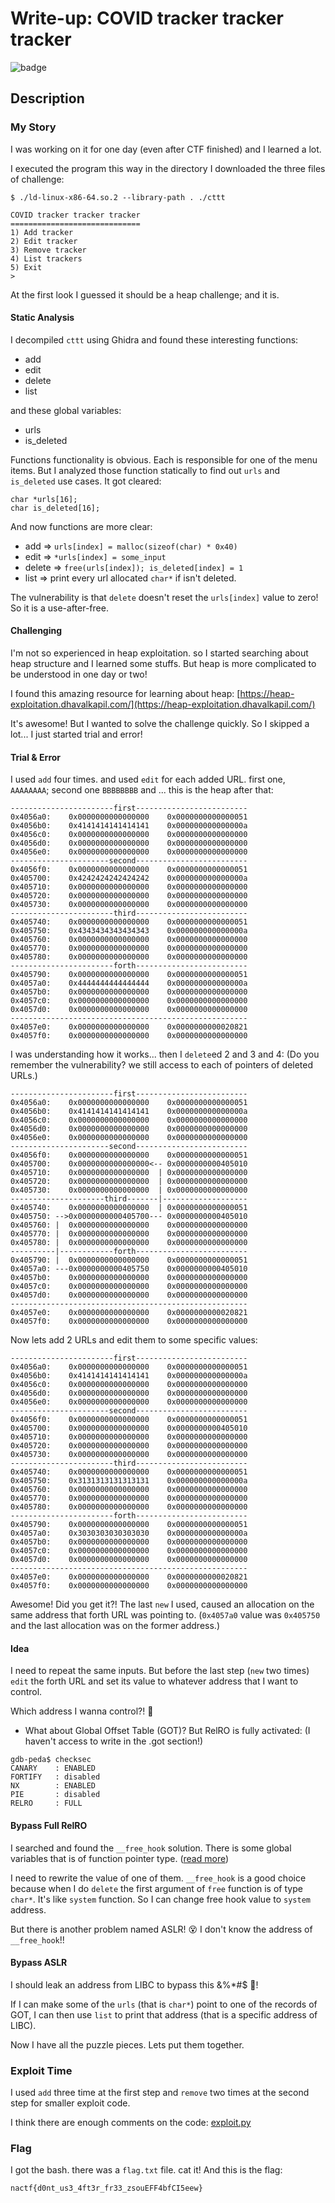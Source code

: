 # Write-up: COVID tracker tracker tracker 
![badge](https://img.shields.io/badge/CTF%20Writeup-unsolved-red)

## Description

### My Story
I was working on it for one day (even after CTF finished) and I learned a lot.

I executed the program this way in the directory I downloaded the three files of challenge:
```
$ ./ld-linux-x86-64.so.2 --library-path . ./cttt

COVID tracker tracker tracker
=============================
1) Add tracker
2) Edit tracker
3) Remove tracker
4) List trackers
5) Exit
>
```

At the first look I guessed it should be a heap challenge; and it is.

#### Static Analysis

I decompiled `cttt` using Ghidra and found these interesting functions:
* add
* edit
* delete
* list

and these global variables:
* urls
* is_deleted

Functions functionality is obvious. Each is responsible for one of the menu items. But I analyzed those function statically to find out `urls` and `is_deleted` use cases. It got cleared:

```
char *urls[16];
char is_deleted[16];
```

And now functions are more clear:
* add => `urls[index] = malloc(sizeof(char) * 0x40)`
* edit => `*urls[index] = some_input`
* delete => `free(urls[index]); is_deleted[index] = 1`
* list => print every url allocated `char*` if isn't deleted.

The vulnerability is that `delete` doesn't reset the `urls[index]` value to zero! So it is a use-after-free.

#### Challenging
I'm not so experienced in heap exploitation. so I started searching about heap structure and I learned some stuffs. But heap is more complicated to be understood in one day or two!

I found this amazing resource for learning about heap: [https://heap-exploitation.dhavalkapil.com/](https://heap-exploitation.dhavalkapil.com/)

It's awesome! But I wanted to solve the challenge quickly. So I skipped a lot... I just started trial and error!

#### Trial & Error
I used `add` four times. and used `edit` for each added URL. first one, `AAAAAAAA`; second one `BBBBBBBB` and ... this is the heap after that:
```
-----------------------first-------------------------
0x4056a0:    0x0000000000000000    0x0000000000000051
0x4056b0:    0x4141414141414141    0x000000000000000a
0x4056c0:    0x0000000000000000    0x0000000000000000
0x4056d0:    0x0000000000000000    0x0000000000000000
0x4056e0:    0x0000000000000000    0x0000000000000000
----------------------second-------------------------
0x4056f0:    0x0000000000000000    0x0000000000000051
0x405700:    0x4242424242424242    0x000000000000000a
0x405710:    0x0000000000000000    0x0000000000000000
0x405720:    0x0000000000000000    0x0000000000000000
0x405730:    0x0000000000000000    0x0000000000000000
-----------------------third-------------------------
0x405740:    0x0000000000000000    0x0000000000000051
0x405750:    0x4343434343434343    0x000000000000000a
0x405760:    0x0000000000000000    0x0000000000000000
0x405770:    0x0000000000000000    0x0000000000000000
0x405780:    0x0000000000000000    0x0000000000000000
-----------------------forth-------------------------
0x405790:    0x0000000000000000    0x0000000000000051
0x4057a0:    0x4444444444444444    0x000000000000000a
0x4057b0:    0x0000000000000000    0x0000000000000000
0x4057c0:    0x0000000000000000    0x0000000000000000
0x4057d0:    0x0000000000000000    0x0000000000000000
-----------------------------------------------------
0x4057e0:    0x0000000000000000    0x0000000000020821
0x4057f0:    0x0000000000000000    0x0000000000000000
```
I was understanding how it works... then I `delete`ed 2 and 3 and 4: (Do you remember the vulnerability? we still access to each of pointers of deleted URLs.)
```
-----------------------first-------------------------
0x4056a0:    0x0000000000000000    0x0000000000000051
0x4056b0:    0x4141414141414141    0x000000000000000a
0x4056c0:    0x0000000000000000    0x0000000000000000
0x4056d0:    0x0000000000000000    0x0000000000000000
0x4056e0:    0x0000000000000000    0x0000000000000000
----------------------second-------------------------
0x4056f0:    0x0000000000000000    0x0000000000000051
0x405700:    0x0000000000000000<-- 0x0000000000405010
0x405710:    0x0000000000000000  | 0x0000000000000000
0x405720:    0x0000000000000000  | 0x0000000000000000
0x405730:    0x0000000000000000  | 0x0000000000000000
---------------------third-------|-------------------
0x405740:    0x0000000000000000  | 0x0000000000000051
0x405750: -->0x0000000000405700--- 0x0000000000405010
0x405760: |  0x0000000000000000    0x0000000000000000
0x405770: |  0x0000000000000000    0x0000000000000000
0x405780: |  0x0000000000000000    0x0000000000000000
----------|------------forth-------------------------
0x405790: |  0x0000000000000000    0x0000000000000051
0x4057a0: ---0x0000000000405750    0x0000000000405010
0x4057b0:    0x0000000000000000    0x0000000000000000
0x4057c0:    0x0000000000000000    0x0000000000000000
0x4057d0:    0x0000000000000000    0x0000000000000000
-----------------------------------------------------
0x4057e0:    0x0000000000000000    0x0000000000020821
0x4057f0:    0x0000000000000000    0x0000000000000000
```
Now lets add 2 URLs and edit them to some specific values:
```
-----------------------first-------------------------
0x4056a0:    0x0000000000000000    0x0000000000000051
0x4056b0:    0x4141414141414141    0x000000000000000a
0x4056c0:    0x0000000000000000    0x0000000000000000
0x4056d0:    0x0000000000000000    0x0000000000000000
0x4056e0:    0x0000000000000000    0x0000000000000000
----------------------second-------------------------
0x4056f0:    0x0000000000000000    0x0000000000000051
0x405700:    0x0000000000000000    0x0000000000405010
0x405710:    0x0000000000000000    0x0000000000000000
0x405720:    0x0000000000000000    0x0000000000000000
0x405730:    0x0000000000000000    0x0000000000000000
-----------------------third-------------------------
0x405740:    0x0000000000000000    0x0000000000000051
0x405750:    0x3131313131313131    0x000000000000000a
0x405760:    0x0000000000000000    0x0000000000000000
0x405770:    0x0000000000000000    0x0000000000000000
0x405780:    0x0000000000000000    0x0000000000000000
-----------------------forth-------------------------
0x405790:    0x0000000000000000    0x0000000000000051
0x4057a0:    0x3030303030303030    0x000000000000000a
0x4057b0:    0x0000000000000000    0x0000000000000000
0x4057c0:    0x0000000000000000    0x0000000000000000
0x4057d0:    0x0000000000000000    0x0000000000000000
-----------------------------------------------------
0x4057e0:    0x0000000000000000    0x0000000000020821
0x4057f0:    0x0000000000000000    0x0000000000000000
```
Awesome! Did you get it?! The last `new` I used, caused an allocation on the same address that forth URL was pointing to. (`0x4057a0` value was `0x405750` and the last allocation was on the former address.)

#### Idea
I need to repeat the same inputs. But before the last step (`new` two times) `edit` the forth URL and set its value to whatever address that I want to control.

Which address I wanna control?! :thinking:

* What about Global Offset Table (GOT)? But RelRO is fully activated: (I haven't access to write in the .got section!)
```
gdb-peda$ checksec
CANARY    : ENABLED
FORTIFY   : disabled
NX        : ENABLED
PIE       : disabled
RELRO     : FULL
```

#### Bypass Full RelRO
I searched and found the `__free_hook` solution. There is some global variables that is of function pointer type. ([read more](https://www.gnu.org/software/libc/manual/html_node/Hooks-for-Malloc.html))

I need to rewrite the value of one of them. `__free_hook` is a good choice because when I do `delete` the first argument of `free` function is of type `char*`. It's like `system` function. So I can change free hook value to `system` address.

But there is another problem named ASLR! :dizzy_face:
I don't know the address of `__free_hook`!!

#### Bypass ASLR
I should leak an address from LIBC to bypass this &%*#$ :shit:!

If I can make some of the `urls` (that is `char*`) point to one of the records of GOT, I can then use `list` to print that address (that is a specific address of LIBC).

Now I have all the puzzle pieces. Lets put them together.

### Exploit Time
I used `add` three time at the first step and `remove` two times at the second step for smaller exploit code.

I think there are enough comments on the code:
[exploit.py](./exploit.py)

### Flag
I got the bash. there was a `flag.txt` file. cat it!
And this is the flag:
```
nactf{d0nt_us3_4ft3r_fr33_zsouEFF4bfCI5eew}
```